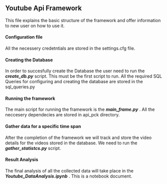 ## Youtube Api Framework

This file explains the basic structure of the framework and offer information to new user on how to use it.

#### Configuration file

All the necessery credetntials are stored in the settings.cfg file.

#### Creating the Database

In order to succesfully create the Database the user need to run the ***create_db.py*** script. 
This must be the first script to run. 
All the required SQL Queries for configuring and creating the database are stored in the sql_queries.py 

#### Running the framework

The main script for running the framework is the ***main_frame.py*** .
All the neccesery dependecies are stored in api_pck directory.

#### Gather data for a specific time span 

After the completion of the framework we will track and store the video details for the videos stored in the database.
We need to run the ***gather_statistcs.py*** script.

#### Result Analysis

The final analysis of all the collected data will take place in the ***Youtube_DataAnalysis.ipynb*** .
This is a notebook document.



 

